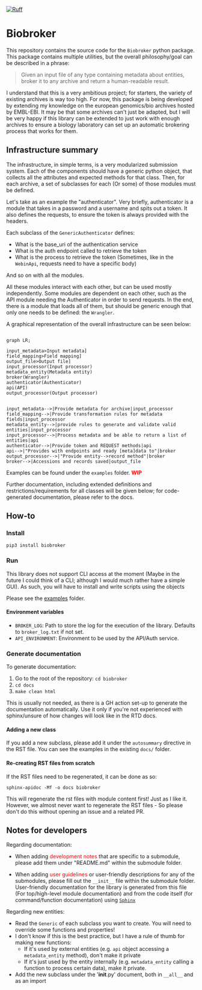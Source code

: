 [![Ruff](https://img.shields.io/endpoint?url=https://raw.githubusercontent.com/astral-sh/ruff/main/assets/badge/v2.json)](https://github.com/astral-sh/ruff)

# Biobroker

This repository contains the source code for the `Biobroker` python package. This package contains
multiple utilities, but the overall philosophy/goal can be described in a phrase:


>Given an input file of any type containing metadata about entities, broker it to any archive
> and return a human-readable result.

I understand that this is a very ambitious project; for starters, the variety of existing archives
is way too high. For now, this package is being developed by extending my knowledge on the european
genomics/bio archives hosted by EMBL-EBI. It may be that some archives can't just be adapted, but I
will be very happy if this library can be extended to just work with enough archives to ensure a biology
laboratory can set up an automatic brokering process that works for them.

## Infrastructure summary

The infrastructure, in simple terms, is a very modularized submission system. Each of the components
should have a generic python object, that collects all the attributes and expected methods for
that class. Then, for each archive, a set of subclasses for each (Or some) of those modules must be
defined.

Let's take as an example the "authenticator". Very briefly, authenticator is a module that takes in
a password and a username and spits out a token. It also defines the requests, to ensure the token is
always provided with the headers.

Each subclass of the `GenericAuthenticator` defines:
- What is the base_uri of the authentication service
- What is the auth endpoint called to retrieve the token
- What is the process to retrieve the token (Sometimes, like in the `WebinApi`, requests need to have a
specific body)

And so on with all the modules.

All these modules interact with each other, but can be used mostly independently. Some modules are dependent
on each other, such as the API module needing the Authenticator in order to send requests. In the end, there
is a module that loads all of them, but should be generic enough that only one needs to be defined: the `Wrangler`.

A graphical representation of the overall infrastructure can be seen below:

```mermaid

graph LR;

input_metadata>Input metadata]
field_mapping>Field mapping]
output_file>Output file]
input_processor(Input processor)
metadata_entity(Metadata entity)
broker(Wrangler)
authenticator(Authenticator)
api(API)
output_processor(Output processor)


input_metadata-->|Provide metadata for archive|input_processor
field_mapping-->|Provide transformation rules for metadata fields|input_processor
metadata_entity-->|provide rules to generate and validate valid entities|input_processor
input_processor-->|Process metadata and be able to return a list of entities|api
authenticator-->|Provide token and REQUEST methods|api
api-->|"Provides with endpoints and ready [meta]data to"|broker
output_processor-->|"Provide entity-->record method"|broker
broker-->|Accessions and records saved|output_file
```

Examples can be found under the `examples` folder. <span style="color:red">**WIP**</span>

Further documentation, including extended definitions and restrictions/requirements for all classes will
be given below; for code-generated documentation, please refer to the docs.

## How-to

### Install

```shell
pip3 install biobroker
```

### Run

This library does not support CLI access at the moment (Maybe in the future I could think of a CLI; although I would
much rather have a simple GUI). As such, you will have to install and write scripts using the objects

Please see the [examples](https://github.com/ESapenaVentura/biobroker/examples) folder.

#### Environment variables

- `BROKER_LOG`: Path to store the log for the execution of the library. Defaults to `broker_log.txt` if not set.
- `API_ENVIRONMENT`: Environment to be used by the API/Auth service.

### Generate documentation

To generate documentation:

1. Go to the root of the repository: `cd biobroker`
2. `cd docs`
3. `make clean html`

This is usually not needed, as there is a GH action set-up to generate the documentation automatically. Use it only if
you're not experienced with sphinx/unsure of how changes will look like in the RTD docs.

#### Adding a new class

If you add a new subclass, please add it under the `autosummary` directive in the RST file. You can see the examples
in the existing `docs/` folder.

#### Re-creating RST files from scratch

If the RST files need to be regenerated, it can be done as so:

```commandline
sphinx-apidoc -Mf -o docs biobroker
```

This will regenerate the rst files with module content first! Just as I like it. However, we almost never want to
regenerate the RST files - So please don't do this without opening an issue and a related PR.

## Notes for developers
Regarding documentation:

- When adding <span style="color:red">development notes</span> that are specific to a submodule, please add them under "README.md" within the
  submodule folder.

- When adding <span style="color:red">user guidelines</span> or user-friendly descriptions for any of the submodules, please fill out the
  `__init__` file within the submodule folder. User-friendly documentation for the library is generated from
  this file (For top/high-level module documentation) and from the code itself (for command/function documentation)
  using [`Sphinx`](https://www.sphinx-doc.org/en/master/)

Regarding new entities:
- Read the `Generic` of each subclass you want to create. You will need to override some functions and properties!
- I don't know if this is the best practice, but I have a rule of thumb for making new functions:
    - If it's used by external entities (e.g. `api` object accessing a `metadata_entity` method), don't make it private
    - If it's just used by the entity internally (e.g. `metadata_entity` calling a function to process certain data), make
      it private.
- Add the new subclass under the '__init__.py' document, both in `__all__` and as an import
